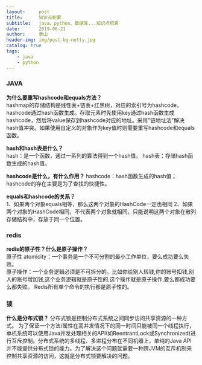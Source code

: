 ```yaml
---
layout:     post
title:      知识点积累
subtitle:   java、python、数据库...知识点积累
date:       2019-06-21
author:     景山
header-img: img/post-bg-netty.jpg
catalog: true
tags:
    - java
    - python
---
```


### JAVA
**为什么要重写hashcode和equals方法？**  
hashmap的存储结构是线性表+链表+红黑树，对应的索引号为hashcode，hashcode通过hash函数生成。存取元素时先使用key通过hash函数生成hashcode，然后将value保存到hashcode对应的地址。采用"链地址法"解决hash值冲突。如果使用自定义的对象作为key值时则需要重写hashcode和equals函数。

**hash和hash表是什么？**  
hash：是一个函数，通过一系列的算法得到一个hash值。
hash表：存储hash函数生成的hash值。

**hashcode是什么，有什么作用？**
hashcode：hash函数生成的hash值；hashcode的存在主要是为了查找的快捷性。

**equals和hashcode的关系？**  
1、如果两个对象equals相等，那么这两个对象的HashCode一定也相同
2、如果两个对象的HashCode相同，不代表两个对象就相同，只能说明这两个对象在散列存储结构中，存放于同一个位置。


### redis
**redis的原子性？什么是原子操作？**  
原子性 atomicity：一个事务是一个不可分割的最小工作单位，要么成功要么失败。  
原子操作：一个业务逻辑必须是不可拆分的。比如你给别人转钱,你的账号扣钱,别人的账号增加钱,这个业务逻辑就是原子性的,这个操作就是原子操作,要么都成功要么都失败。
Redis所有单个命令的执行都是原子性的。


### 锁
**什么是分布式锁？**
分布式锁是控制分布式系统之间同步访问共享资源的一种方式。
为了保证一个方法/属性在高并发情况下的同一时间只能被同一个线程执行，单机系统可以使用Java并发处理相关的API(如ReentrantLock或Synchronized)进行互斥控制。分布式系统的多线程、多进程分布在不同机器上，单纯的Java API并不能提供分布式锁的能力。为了解决这个问题就需要一种跨JVM的互斥机制来控制共享资源的访问，这就是分布式锁要解决的问题。

